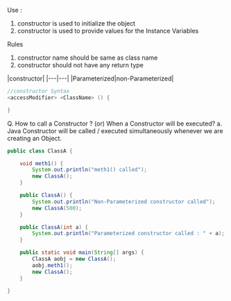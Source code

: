 Use : 
1. constructor is used to initialize the object 
2. constructor is used to provide values for the Instance Variables 

Rules 
1. constructor name should be same as class name
2. constructor should not have any return type 

|constructor|
|---|---|
|Parameterized|non-Parameterized|

```java 
//constructor Syntax
<accessModifier> <ClassName> () {

}
```

Q. How to call a Constructor ? (or) When a Constructor will be executed? 
a. Java Constructor will be called / executed simultaneously whenever we are creating an Object. 

```java 
public class ClassA {

    void meth1() {
        System.out.println("meth1() called");
        new ClassA();
    }

    public ClassA() {
        System.out.println("Non-Parameterized constructor called");
        new ClassA(500);
    }

    public ClassA(int a) {
        System.out.println("Parameterized constructor called : " + a);
    }

    public static void main(String[] args) {
        ClassA aobj = new ClassA();
        aobj.meth1();
        new ClassA();
    }

}
```